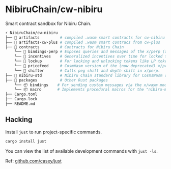 # NibiruChain/cw-nibiru

Smart contract sandbox for Nibiru Chain.

```bash
⚡ NibiruChain/cw-nibiru
├── 📂 artifacts         # compiled .wasm smart contracts for cw-nibiru
├── 📂 artifacts-cw-plus # compiled .wasm smart contracs from cw-plus
├── 📂 contracts         # Contracts for Nibiru Chain
    └── 📂 bindings-perp # Exposes queries and messages of the x/perp (and oracle) module of Nibiru.
    └── 📂 incentives    # Generalized incentives over time for locked tokens
    └── 📂 lockup        # For locking and unlocking tokens like LP tokens
    └── 📂 pricefeed     # CosmWasm version of the (now deprecated) x/pricefeed module.
    └── 📂 shifter       # Calls peg shift and depth shift in x/perp.
├── 📂 nibiru-std        # Nibiru Chain standard library for CosmsWasm smart contracts
├── 📂 packages          # Other Rust packages
    └── 📦 bindings    # For sending custom messages via the x/wasm module of Nibiru.
    └── 📦 macro       # Implements procedural macros for the "nibiru-macro" package. 
├── Cargo.toml
├── Cargo.lock
├── README.md
```

<!-- 🚧 Work in progress 🚧 -->

## Hacking

Install `just` to run project-specific commands.
```bash
cargo install just
```

You can view the list of available development commands with `just -ls`.

Ref: [github.com/casey/just](https://github.com/casey/just)